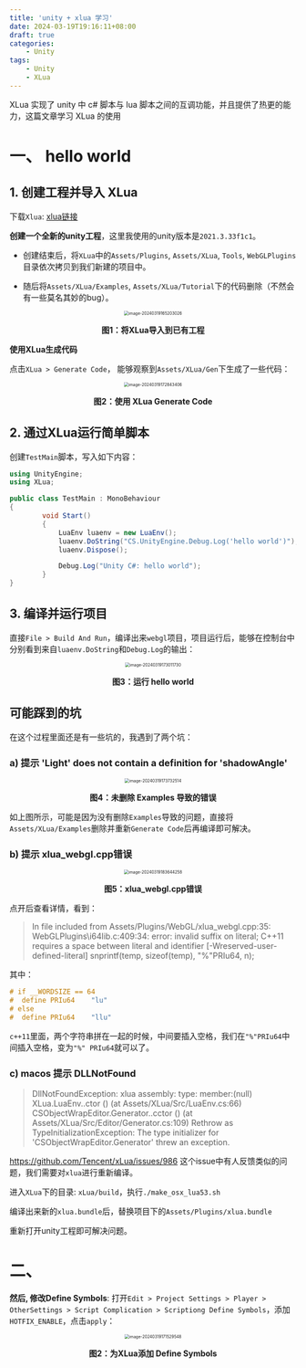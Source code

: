 ```yaml
---
title: 'unity + xlua 学习'
date: 2024-03-19T19:16:11+08:00
draft: true
categories:
    - Unity
tags:
    - Unity
    - XLua
---
```

XLua 实现了 unity 中 c# 脚本与 lua 脚本之间的互调功能，并且提供了热更的能力，这篇文章学习 XLua 的使用
<!--more-->

# 一、 hello world



## 1. 创建工程并导入 XLua



下载`Xlua`: [xlua链接](https://github.com/Tencent/xLua)



**创建一个全新的unity工程**，这里我使用的unity版本是`2021.3.33f1c1`。

- 创建结束后，将`XLua`中的`Assets/Plugins`, `Assets/XLua`, `Tools`, `WebGLPlugins`目录依次拷贝到我们新建的项目中。

- 随后将`Assets/XLua/Examples`, `Assets/XLua/Tutorial`下的代码删除（不然会有一些莫名其妙的bug）。



<center>
    <img src="https://goleveldb-1301596189.cos.ap-guangzhou.myqcloud.com/image-20240319165203026.png" alt="image-20240319165203026" style="zoom:50%;" />
    <p>
        <b>图1：将XLua导入到已有工程</b>
    </p>
</center>



**使用XLua生成代码**

点击`XLua > Generate Code`， 能够观察到`Assets/XLua/Gen`下生成了一些代码：

<center>
    <img src="https://goleveldb-1301596189.cos.ap-guangzhou.myqcloud.com/image-20240319172843406.png" alt="image-20240319172843406" style="zoom:50%;" />
    <p>
        <b>图2：使用 XLua Generate Code</b>
    </p>
</center>





## 2. 通过XLua运行简单脚本

创建`TestMain`脚本，写入如下内容：

```c#
using UnityEngine;
using XLua;

public class TestMain : MonoBehaviour
{
        void Start()
        {
            LuaEnv luaenv = new LuaEnv();
            luaenv.DoString("CS.UnityEngine.Debug.Log('hello world')");
            luaenv.Dispose();

            Debug.Log("Unity C#: hello world");
        }
}

```





## 3. 编译并运行项目

直接`File > Build And Run`，编译出来`webgl`项目，项目运行后，能够在控制台中分别看到来自`luaenv.DoString`和`Debug.Log`的输出：

<center>
    <img src="https://goleveldb-1301596189.cos.ap-guangzhou.myqcloud.com/image-20240319173011730.png" alt="image-20240319173011730" style="zoom:50%;" />
    <p>
        <b>图3：运行 hello world</b>
    </p>
</center>





## 可能踩到的坑

在这个过程里面还是有一些坑的，我遇到了两个坑：

### a) 提示 'Light' does not contain a definition for 'shadowAngle'

<center>
    <img src="https://goleveldb-1301596189.cos.ap-guangzhou.myqcloud.com/image-20240319173732514.png" alt="image-20240319173732514" style="zoom:50%;" />
    <p>
        <b>图4：未删除 Examples 导致的错误</b>
    </p>
</center>



如上图所示，可能是因为没有删除`Examples`导致的问题，直接将`Assets/XLua/Examples`删除并重新`Generate Code`后再编译即可解决。



### b) 提示 xlua_webgl.cpp错误

<center>
    <img src="https://goleveldb-1301596189.cos.ap-guangzhou.myqcloud.com/image-20240319183644258.png" alt="image-20240319183644258" style="zoom:50%;" />
    <p>
        <b>图5：xlua_webgl.cpp错误</b>
    </p>
</center>

点开后查看详情，看到：

> In file included from Assets/Plugins/WebGL/xlua_webgl.cpp:35:
> WebGLPlugins\i64lib.c:409:34: error: invalid suffix on literal; C++11 requires a space between literal and identifier [-Wreserved-user-defined-literal]
>         snprintf(temp, sizeof(temp), "%"PRIu64, n);

其中：

```c
# if __WORDSIZE == 64  
#  define PRIu64    "lu"   
# else  
#  define PRIu64    "llu"  
```

`c++11`里面，两个字符串拼在一起的时候，中间要插入空格，我们在`"%"PRIu64`中间插入空格，变为`"%" PRIu64`就可以了。



### c) macos 提示 DLLNotFound

> DllNotFoundException: xlua assembly:<unknown assembly> type:<unknown type> member:(null)
> XLua.LuaEnv..ctor () (at Assets/XLua/Src/LuaEnv.cs:66)
> CSObjectWrapEditor.Generator..cctor () (at Assets/XLua/Src/Editor/Generator.cs:109)
> Rethrow as TypeInitializationException: The type initializer for 'CSObjectWrapEditor.Generator' threw an exception.

https://github.com/Tencent/xLua/issues/986 这个issue中有人反馈类似的问题，我们需要对`xlua`进行重新编译。



进入`XLua`下的目录: `xLua/build`，执行`./make_osx_lua53.sh`

编译出来新的`xlua.bundle`后，替换项目下的`Assets/Plugins/xlua.bundle`

重新打开unity工程即可解决问题。





# 二、





**然后, 修改Define Symbols**:  打开`Edit > Project Settings > Player > OtherSettings > Script Complication > Scriptiong Define Symbols`，添加`HOTFIX_ENABLE`，点击`apply`：

<center>
    <img src="https://goleveldb-1301596189.cos.ap-guangzhou.myqcloud.com/image-20240319171529548.png" alt="image-20240319171529548" style="zoom:50%;" />
    <p>
        <b>图2：为XLua添加 Define Symbols </b>
    </p>
</center>
